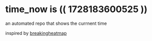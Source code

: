 # time_now is (( 1728183600525 ))

an automated repo that shows the currnent time

inspired by [breakingheatmap](https://github.com/breakingheatmap/breakingheatmap)